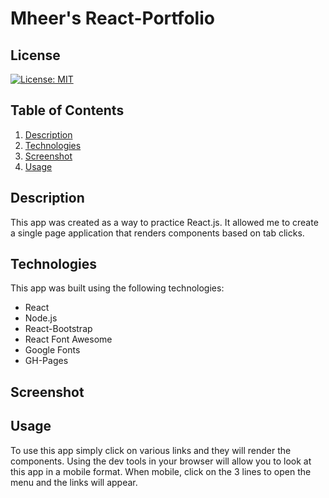 # Mheer's React-Portfolio

## License
[![License: MIT](https://img.shields.io/badge/License-MIT-yellow.svg 'Click for more information on the Massachusets Institute of Technology License (MIT)')](https://opensource.org/licenses/MIT)

## Table of Contents

1. [Description](#description)
2. [Technologies](#technologies)
3. [Screenshot](#screenshot)
4. [Usage](#usage)
## Description
This app was created as a way to practice React.js. It allowed me to create a single page application that renders components based on tab clicks.

## Technologies
This app was built using the following technologies:
- React
- Node.js
- React-Bootstrap
- React Font Awesome
- Google Fonts
- GH-Pages

## Screenshot

## Usage
To use this app simply click on various links and they will render the components. Using the dev tools in your browser will allow you to look at this app in a mobile format. When mobile, click on the 3 lines to open the menu and the links will appear.
